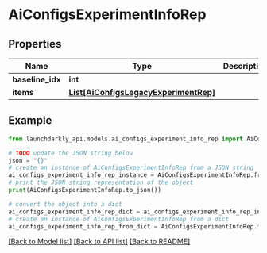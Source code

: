 # AiConfigsExperimentInfoRep


## Properties

Name | Type | Description | Notes
------------ | ------------- | ------------- | -------------
**baseline_idx** | **int** |  | 
**items** | [**List[AiConfigsLegacyExperimentRep]**](AiConfigsLegacyExperimentRep.md) |  | 

## Example

```python
from launchdarkly_api.models.ai_configs_experiment_info_rep import AiConfigsExperimentInfoRep

# TODO update the JSON string below
json = "{}"
# create an instance of AiConfigsExperimentInfoRep from a JSON string
ai_configs_experiment_info_rep_instance = AiConfigsExperimentInfoRep.from_json(json)
# print the JSON string representation of the object
print(AiConfigsExperimentInfoRep.to_json())

# convert the object into a dict
ai_configs_experiment_info_rep_dict = ai_configs_experiment_info_rep_instance.to_dict()
# create an instance of AiConfigsExperimentInfoRep from a dict
ai_configs_experiment_info_rep_from_dict = AiConfigsExperimentInfoRep.from_dict(ai_configs_experiment_info_rep_dict)
```
[[Back to Model list]](../README.md#documentation-for-models) [[Back to API list]](../README.md#documentation-for-api-endpoints) [[Back to README]](../README.md)


